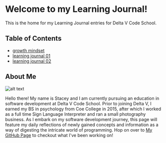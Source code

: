 # Welcome to my Learning Journal!

This is the home for my Learning Journal entries for Delta V Code School. 



## Table of Contents
- [growth mindset](growthmindset.md)
- [learning journal 01](learningjournal01.md)
- [learning journal 02](learningjournal02.md)

## About Me 
![alt text](https://avatars1.githubusercontent.com/u/55901495?s=460&v=4)

Hello there! My name is Stacey and I am currently pursuing an education in software development at Delta V Code School. Prior to joining Delta V, I earned my BS in psychology from Coe College in 2015, after which I worked as a full time Sign Language Interpreter and ran a small photography business. As I embark on my software development journey, this page will feature my daily reflections of newly gained concepts and information as a way of digesting the intricate world of programming. Hop on over to 
[My GitHub Page](https://selmat273.github.io/LearningJournal/) to checkout what I've been working on!